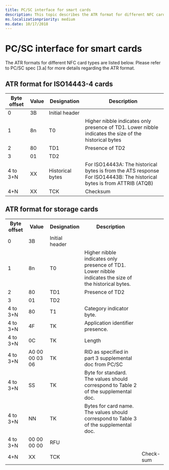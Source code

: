 ```yaml
---
title: PC/SC interface for smart cards
description: This topic describes the ATR format for different NFC card types. 
ms.localizationpriority: medium
ms.date: 10/17/2018
---
```


# PC/SC interface for smart cards

The ATR formats for different NFC card types are listed below. Please refer to PC/SC spec [3.a] for more details regarding the ATR format.

## ATR format for ISO14443-4 cards

| Byte offset | Value | Designation      | Description                                                                                                                 |
|-------------|-------|------------------|-----------------------------------------------------------------------------------------------------------------------------|
| 0           | 3B    | Initial header   |                                                                                                                             |
| 1           | 8n    | T0               | Higher nibble indicates only presence of TD1. Lower nibble indicates the size of the historical bytes                       |
| 2           | 80    | TD1              | Presence of TD2                                                                                                             |
| 3           | 01    | TD2              |                                                                                                                             |
| 4 to 3+N    | XX    | Historical bytes | For ISO14443A: The historical bytes is from the ATS response <br> For ISO14443B: The historical bytes is from ATTRIB (ATQB) |
| 4+N         | XX    | TCK              | Checksum                                                                                                                    |

## ATR format for storage cards
<table>
    <tbody>
        <tr>
            <th>Byte offset</th>
            <th>Value</th>
            <th>Designation</th>
            <th>Description</th>
        </tr>
        <tr>
            <td>0</td>
            <td>3B</td>
            <td>Initial header</td>
        </tr>
        <tr>
            <td>1</td>
            <td>8n</td>
            <td>T0</td>
            <td>Higher nibble indicates only presence of TD1. Lower nibble indicates the size of the historical bytes.</td>
        </tr>
        <tr>
            <td>2</td>
            <td>80</td>
            <td>TD1</td>
            <td>Presence of TD2</td>
        </tr>
        <tr>
            <td>3</td>
            <td>01</td>
            <td>TD2</td>
        </tr>
        <tr>
            <td>4 to 3+N</td>
            <td>80</td>
            <td>T1</td>
            <td>Category indicator byte.</td>
        </tr>
        <tr>
            <td>4 to 3+N</td>
            <td>4F</td>
            <td>TK</td>
            <td>Application identifier presence.</td>
        </tr>
        <tr>
            <td>4 to 3+N</td>
            <td>0C</td>
            <td>TK</td>
            <td>Length</td>
        </tr>
        <tr>
            <td>4 to 3+N</td>
            <td>A0 00 00 03 06</td>
            <td>TK</td>
            <td>RID as specified in part 3 supplemental doc from PC/SC</td>
        </tr>
        <tr>
            <td>4 to 3+N</td>
            <td>SS</td>
            <td>TK</td>
            <td>Byte for standard. The values should correspond to Table 2 of the supplemental doc.</td>
        </tr>
        <tr>
            <td>4 to 3+N</td>
            <td>NN</td>
            <td>TK</td>
            <td>Bytes for card name. The values should correspond to Table 3 of the supplemental doc.</td>
        </tr>
        <tr>
            <td>4 to 3+N</td>
            <td>00 00 00 00</td>
            <td>RFU</td>
            <td></td>
        </tr>
        <tr>
            <td>4+N</td>
            <td>XX</td>
            <td>TCK<td>
            <td>Check-sum</td>
        </tr>
    </tbody>
</table>

